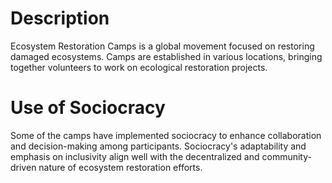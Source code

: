 # Description
Ecosystem Restoration Camps is a global movement focused on restoring damaged ecosystems. Camps are established in various locations, bringing together volunteers to work on ecological restoration projects.
# Use of Sociocracy
Some of the camps have implemented sociocracy to enhance collaboration and decision-making among participants. Sociocracy's adaptability and emphasis on inclusivity align well with the decentralized and community-driven nature of ecosystem restoration efforts.